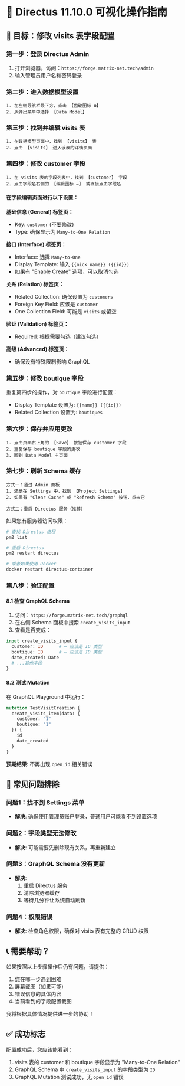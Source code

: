 # 📱 Directus 11.10.0 可视化操作指南

## 🎯 目标：修改 visits 表字段配置

### 第一步：登录 Directus Admin

1. 打开浏览器，访问：`https://forge.matrix-net.tech/admin`
2. 输入管理员用户名和密码登录

### 第二步：进入数据模型设置

```
1. 在左侧导航栏最下方，点击 【齿轮图标 ⚙️】
2. 从弹出菜单中选择 【Data Model】
```

### 第三步：找到并编辑 visits 表

```
1. 在数据模型页面中，找到 【visits】 表
2. 点击 【visits】 进入该表的详情页面
```

### 第四步：修改 customer 字段

```
1. 在 visits 表的字段列表中，找到 【customer】 字段
2. 点击字段名右侧的 【编辑图标 ✏️】 或直接点击字段名
```

#### 在字段编辑页面进行以下设置：

**基础信息 (General) 标签页：**
- Key: `customer` (不要修改)
- Type: 确保显示为 `Many-to-One Relation`

**接口 (Interface) 标签页：**
- Interface: 选择 `Many-to-One`
- Display Template: 输入 `{{nick_name}} ({{id}})`
- 如果有 "Enable Create" 选项，可以取消勾选

**关系 (Relation) 标签页：**
- Related Collection: 确保设置为 `customers`
- Foreign Key Field: 应该是 `customer`
- One Collection Field: 可能是 `visits` 或留空

**验证 (Validation) 标签页：**
- Required: 根据需要勾选（建议勾选）

**高级 (Advanced) 标签页：**
- 确保没有特殊限制影响 GraphQL

### 第五步：修改 boutique 字段

重复第四步的操作，对 `boutique` 字段进行配置：
- Display Template 设置为: `{{name}} ({{id}})`
- Related Collection 设置为: `boutiques`

### 第六步：保存并应用更改

```
1. 点击页面右上角的 【Save】 按钮保存 customer 字段
2. 重复保存 boutique 字段的更改
3. 回到 Data Model 主页面
```

### 第七步：刷新 Schema 缓存

```
方式一：通过 Admin 面板
1. 还是在 Settings 中，找到 【Project Settings】
2. 如果有 "Clear Cache" 或 "Refresh Schema" 按钮，点击它

方式二：重启 Directus 服务（推荐）
```

如果您有服务器访问权限：
```bash
# 查找 Directus 进程
pm2 list

# 重启 Directus
pm2 restart directus

# 或者如果使用 Docker
docker restart directus-container
```

### 第八步：验证配置

#### 8.1 检查 GraphQL Schema
1. 访问：`https://forge.matrix-net.tech/graphql`
2. 在右侧 Schema 面板中搜索 `create_visits_input`
3. 查看是否变成：
```graphql
input create_visits_input {
  customer: ID      # ← 应该是 ID 类型
  boutique: ID      # ← 应该是 ID 类型
  date_created: Date
  # ...其他字段
}
```

#### 8.2 测试 Mutation
在 GraphQL Playground 中运行：
```graphql
mutation TestVisitCreation {
  create_visits_item(data: {
    customer: "1"
    boutique: "1"
  }) {
    id
    date_created
  }
}
```

**预期结果**: 不再出现 `open_id` 相关错误

## 🚨 常见问题排除

### 问题1：找不到 Settings 菜单
- **解决**: 确保使用管理员账户登录，普通用户可能看不到设置选项

### 问题2：字段类型无法修改
- **解决**: 可能需要先删除现有关系，再重新建立

### 问题3：GraphQL Schema 没有更新
- **解决**: 
  1. 重启 Directus 服务
  2. 清除浏览器缓存
  3. 等待几分钟让系统自动刷新

### 问题4：权限错误
- **解决**: 检查角色权限，确保对 visits 表有完整的 CRUD 权限

## 📞 需要帮助？

如果按照以上步骤操作后仍有问题，请提供：
1. 您在哪一步遇到困难
2. 屏幕截图（如果可能）
3. 错误信息的具体内容
4. 当前看到的字段配置截图

我将根据具体情况提供进一步的协助！

## ✅ 成功标志

配置成功后，您应该能看到：
1. visits 表的 customer 和 boutique 字段显示为 "Many-to-One Relation"
2. GraphQL Schema 中 `create_visits_input` 的字段类型为 `ID`
3. GraphQL Mutation 测试成功，无 `open_id` 错误